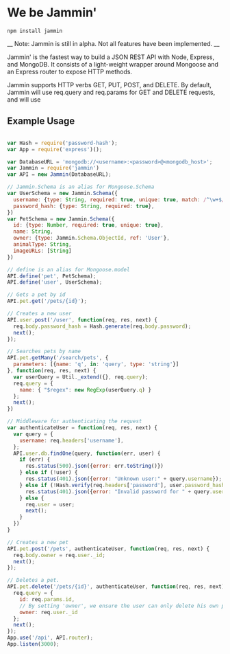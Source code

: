 # We be Jammin'

```npm install jammin```

__ Note: Jammin is still in alpha. Not all features have been implemented. __

Jammin' is the fastest way to build a JSON REST API with Node, Express, and MongoDB. It consists of a light-weight wrapper around Mongoose and an Express router to expose HTTP methods.

Jammin supports HTTP verbs GET, PUT, POST, and DELETE. By default, Jammin will use req.query and req.params for GET and DELETE requests, and will use 

## Example Usage

```js

var Hash = require('password-hash');
var App = require('express')();

var DatabaseURL = 'mongodb://<username>:<password>@<mongodb_host>';
var Jammin = require('jammin')
var API = new Jammin(DatabaseURL);

// Jammin.Schema is an alias for Mongoose.Schema
var UserSchema = new Jammin.Schema({
  username: {type: String, required: true, unique: true, match: /^\w+$/},
  password_hash: {type: String, required: true},
})
var PetSchema = new Jammin.Schema({
  id: {type: Number, required: true, unique: true},
  name: String,
  owner: {type: Jammin.Schema.ObjectId, ref: 'User'},
  animalType: String,
  imageURLs: [String]
})

// define is an alias for Mongoose.model
API.define('pet', PetSchema);
API.define('user', UserSchema);

// Gets a pet by id
API.pet.get('/pets/{id}');

// Creates a new user
API.user.post('/user', function(req, res, next) {
  req.body.password_hash = Hash.generate(req.body.password);
  next();
});

// Searches pets by name
API.pet.getMany('/search/pets', {
  parameters: [{name: 'q', in: 'query', type: 'string'}]
}, function(req, res, next) {
  var userQuery = Util._extend({}, req.query);
  req.query = {
    name: { "$regex": new RegExp(userQuery.q) }
  };
  next();
})

// Middleware for authenticating the request
var authenticateUser = function(req, res, next) {
  var query = {
    username: req.headers['username'],
  };
  API.user.db.findOne(query, function(err, user) {
    if (err) {
      res.status(500).json({error: err.toString()})
    } else if (!user) {
      res.status(401).json({error: "Unknown user:" + query.username});
    } else if (!Hash.verify(req.headers['password'], user.password_hash)) {
      res.status(401).json({error: "Invalid password for " + query.username}) 
    } else {
      req.user = user;
      next();
    }
  }) 
}

// Creates a new pet
API.pet.post('/pets', authenticateUser, function(req, res, next) {
  req.body.owner = req.user._id;
  next();
});

// Deletes a pet.
API.pet.delete('/pets/{id}', authenticateUser, function(req, res, next) {
  req.query = {
    id: req.params.id,
    // By setting 'owner', we ensure the user can only delete his own pets.
    owner: req.user._id
  };
  next();
});
App.use('/api', API.router);
App.listen(3000);

```
